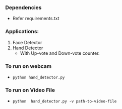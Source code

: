 ### Dependencies
- Refer requirements.txt

### Applications:
1. Face Detector
2. Hand Detector 
   - With Up-vote and Down-vote counter.

### To run on webcam
- `python hand_detector.py`

### To run on Video File
- `python  hand_detector.py -v path-to-video-file`
 